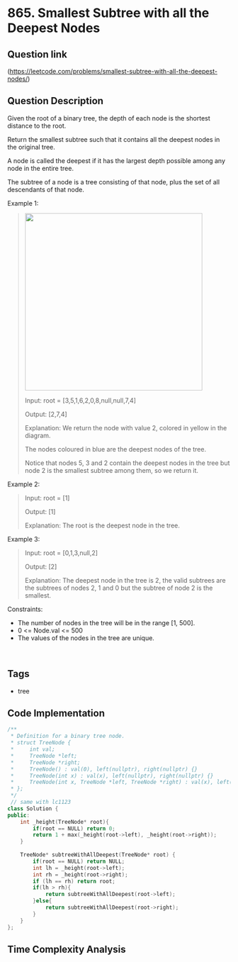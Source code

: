 # 865. Smallest Subtree with all the Deepest Nodes

## Question link
(https://leetcode.com/problems/smallest-subtree-with-all-the-deepest-nodes/)

## Question Description
Given the root of a binary tree, the depth of each node is the shortest distance to the root.

Return the smallest subtree such that it contains all the deepest nodes in the original tree.

A node is called the deepest if it has the largest depth possible among any node in the entire tree.

The subtree of a node is a tree consisting of that node, plus the set of all descendants of that node.

Example 1:
> <img src="https://s3-lc-upload.s3.amazonaws.com/uploads/2018/07/01/sketch1.png" width="400" />
>
> Input: root = [3,5,1,6,2,0,8,null,null,7,4]
>
> Output: [2,7,4]
>
> Explanation: We return the node with value 2, colored in yellow in the diagram.
>
> The nodes coloured in blue are the deepest nodes of the tree.
>
> Notice that nodes 5, 3 and 2 contain the deepest nodes in the tree but node 2 is the smallest subtree among them, so we return it.

Example 2:
>
>
> Input: root = [1]
>
> Output: [1]
>
> Explanation: The root is the deepest node in the tree.

Example 3:
> Input: root = [0,1,3,null,2]
>
> Output: [2]
>
> Explanation: The deepest node in the tree is 2, the valid subtrees are the subtrees of nodes 2, 1 and 0 but the subtree of node 2 is the smallest.
 

Constraints:
- The number of nodes in the tree will be in the range [1, 500].
- 0 <= Node.val <= 500
- The values of the nodes in the tree are unique.

<br/>

## Tags
- tree

## Code Implementation
```c++
/**
 * Definition for a binary tree node.
 * struct TreeNode {
 *     int val;
 *     TreeNode *left;
 *     TreeNode *right;
 *     TreeNode() : val(0), left(nullptr), right(nullptr) {}
 *     TreeNode(int x) : val(x), left(nullptr), right(nullptr) {}
 *     TreeNode(int x, TreeNode *left, TreeNode *right) : val(x), left(left), right(right) {}
 * };
 */
 // same with lc1123
class Solution {
public:
    int _height(TreeNode* root){
        if(root == NULL) return 0;
        return 1 + max(_height(root->left), _height(root->right));
    }
    
    TreeNode* subtreeWithAllDeepest(TreeNode* root) {
        if(root == NULL) return NULL;
        int lh = _height(root->left);
        int rh = _height(root->right);
        if (lh == rh) return root;
        if(lh > rh){
            return subtreeWithAllDeepest(root->left);
        }else{
            return subtreeWithAllDeepest(root->right);
        }   
    }
};
```

## Time Complexity Analysis
